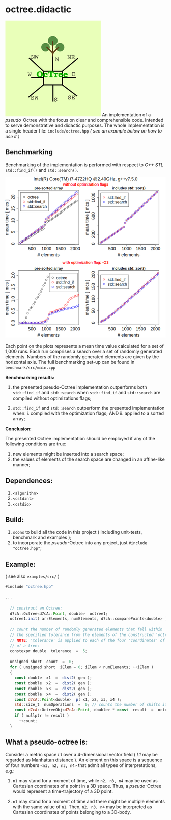 # octree.didactic

<img src = "https://github.com/uriheep/octree.didactic/blob/dev/pics/octree_logo_github.png" width="300" height="300"> An implementation of a *pseudo*-Octree
with the focus on clear and comprehensible code.
Intended to serve demonstrative and didactic purposes.
The whole implementation is a single header file: `include/octree.hpp`
*( see an example below on how to use it )*

## Benchmarking

Benchmarking of the implementation is performed
with respect to *C++ STL* `std::find_if()` and `std::search()`.

![benchmark](https://github.com/uriheep/octree.didactic/blob/dev/benchmark/benchmark.png?raw=true)

Each point on the plots represents a mean time value calculated for a set of
1,000 runs. Each run comprises a search over a set of randomly generated
elements. Numbers of the randomly generated elements are given by the horizontal axis.
The full benchmarking set-up can be found in `benchmark/src/main.cpp`

**Benchmarking results:**

1. the presented pseudo-Octree implementation outperforms
   both `std::find_if` and `std::search`
   when `std::find_if` and `std::search` are compiled without optimizations flags;

2. `std::find_if` and `std::search` outperform
   the presented implementation when:
   i. compiled with the optimization flags;
   AND
   ii. applied to a sorted array;

**Conclusion:**

The presented Octree implementation should be employed if
any of the following conditions are true:

1. new elements might be inserted into a search space;
2. the values of elements of the search space are changed in an affine-like manner;

## Dependences:

1. `<algorithm>`
2. `<cstdint>`
3. `<cstdio>`

## Build:

1. `scons` to build all the code in this project ( including unit-tests, 
benchmark and examples );
2. to incorporate the *pseudo*-Octree into any project,
just `#include "octree.hpp"`;

## Example:

( see also `examples/src/` )

```javascript
#include "octree.hpp"

...

  // construct an Octree:
  d7cA::Octree<d7cA::Point, double>  octree1;
  octree1.init( arrElements, numElements, d7cA::comparePoints<double> );

  // count the number of randomly generated elements that fall within
  // the specified tolerance from the elements of the constructed 'octree1':
  // NOTE: 'tolerance' is applied to each of the four 'coordinates' of an element
  // of a tree:
  constexpr double  tolerance  =  5;

  unsigned short  count  =  0;
  for ( unsigned short  iElem = 0; iElem < numElements; ++iElem )
  {
    const double  x1  =  dist2( gen );
    const double  x2  =  dist2( gen );
    const double  x3  =  dist2( gen );
    const double  x4  =  dist2( gen );
    const d7cA::Point<double>  p( x1, x2, x3, x4 );
    std::size_t  numOperations  =  0; // counts the number of shifts it took to find 'p' in the octree
    const d7cA::OctreeObj<d7cA::Point, double> * const  result  =  octree1.find( p, numOperations, tolerance );
    if ( nullptr != result )
      ++count;
  }
```

## What a pseudo-octree is:

Consider a metric space *L1* over a 4-dimensional vector field ( *L1* may be regarded as [ Manhattan distance ]( https://en.wikipedia.org/wiki/Taxicab_geometry ) ).
An element on this space is a sequence of four numbers `<n1, n2, n3, n4>` that admit all types of interpretations, e.g.: 

1. `n1` may stand for a moment of time, while 
`n2, n3, n4` may be used as Cartesian coordinates of a point in a 3D space. 
Thus, a *pseudo*-Octree would represent a time-trajectory of a 3D point.

2. `n1` may stand for a moment of time and there might be multiple elements with the same value of `n1`.
Then, `n2, n3, n4` may be interpreted as Cartesian coordinates of points belonging to a 3D-body.


